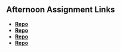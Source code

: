 ## Afternoon Assignment Links

* **[Repo](https://github.com/LanceFontanilla/gameNight)**
* **[Repo](https://github.com/LanceFontanilla/vendingMachine)**
* **[Repo](https://github.com/LanceFontanilla/<ASSIGNMENT_REPO>)**
* **[Repo](https://github.com/LanceFontanilla/<ASSIGNMENT_REPO>)**
